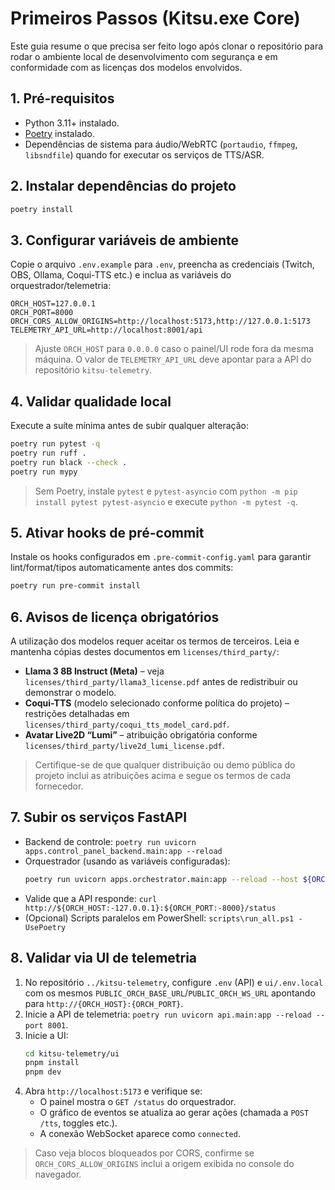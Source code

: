 # Primeiros Passos (Kitsu.exe Core)

Este guia resume o que precisa ser feito logo após clonar o repositório para rodar o ambiente local de desenvolvimento com segurança e em conformidade com as licenças dos modelos envolvidos.

## 1. Pré-requisitos
- Python 3.11+ instalado.
- [Poetry](https://python-poetry.org/docs/) instalado.
- Dependências de sistema para áudio/WebRTC (`portaudio`, `ffmpeg`, `libsndfile`) quando for executar os serviços de TTS/ASR.

## 2. Instalar dependências do projeto
```bash
poetry install
```

## 3. Configurar variáveis de ambiente
Copie o arquivo `.env.example` para `.env`, preencha as credenciais (Twitch, OBS, Ollama, Coqui-TTS etc.) e inclua as variáveis do orquestrador/telemetria:

```
ORCH_HOST=127.0.0.1
ORCH_PORT=8000
ORCH_CORS_ALLOW_ORIGINS=http://localhost:5173,http://127.0.0.1:5173
TELEMETRY_API_URL=http://localhost:8001/api
```

> Ajuste `ORCH_HOST` para `0.0.0.0` caso o painel/UI rode fora da mesma máquina. O valor de `TELEMETRY_API_URL` deve apontar para a API do repositório `kitsu-telemetry`.

## 4. Validar qualidade local
Execute a suíte mínima antes de subir qualquer alteração:
```bash
poetry run pytest -q
poetry run ruff .
poetry run black --check .
poetry run mypy
```
> Sem Poetry, instale `pytest` e `pytest-asyncio` com `python -m pip install pytest pytest-asyncio` e execute `python -m pytest -q`.

## 5. Ativar hooks de pré-commit
Instale os hooks configurados em `.pre-commit-config.yaml` para garantir lint/format/tipos automaticamente antes dos commits:
```bash
poetry run pre-commit install
```

## 6. Avisos de licença obrigatórios
A utilização dos modelos requer aceitar os termos de terceiros. Leia e mantenha cópias destes documentos em `licenses/third_party/`:
- **Llama 3 8B Instruct (Meta)** – veja `licenses/third_party/llama3_license.pdf` antes de redistribuir ou demonstrar o modelo.
- **Coqui-TTS** (modelo selecionado conforme política do projeto) – restrições detalhadas em `licenses/third_party/coqui_tts_model_card.pdf`.
- **Avatar Live2D “Lumi”** – atribuição obrigatória conforme `licenses/third_party/live2d_lumi_license.pdf`.

> Certifique-se de que qualquer distribuição ou demo pública do projeto inclui as atribuições acima e segue os termos de cada fornecedor.

## 7. Subir os serviços FastAPI
- Backend de controle: `poetry run uvicorn apps.control_panel_backend.main:app --reload`
- Orquestrador (usando as variáveis configuradas):  
  ```bash
  poetry run uvicorn apps.orchestrator.main:app --reload --host ${ORCH_HOST:-127.0.0.1} --port ${ORCH_PORT:-8000}
  ```
- Valide que a API responde: `curl http://${ORCH_HOST:-127.0.0.1}:${ORCH_PORT:-8000}/status`
- (Opcional) Scripts paralelos em PowerShell: `scripts\run_all.ps1 -UsePoetry`

## 8. Validar via UI de telemetria
1. No repositório `../kitsu-telemetry`, configure `.env` (API) e `ui/.env.local` com os mesmos `PUBLIC_ORCH_BASE_URL`/`PUBLIC_ORCH_WS_URL` apontando para `http://{ORCH_HOST}:{ORCH_PORT}`.
2. Inicie a API de telemetria: `poetry run uvicorn api.main:app --reload --port 8001`.
3. Inicie a UI:  
   ```bash
   cd kitsu-telemetry/ui
   pnpm install
   pnpm dev
   ```
4. Abra `http://localhost:5173` e verifique se:
   - O painel mostra o `GET /status` do orquestrador.
   - O gráfico de eventos se atualiza ao gerar ações (chamada a `POST /tts`, toggles etc.).
   - A conexão WebSocket aparece como `connected`.

> Caso veja blocos bloqueados por CORS, confirme se `ORCH_CORS_ALLOW_ORIGINS` inclui a origem exibida no console do navegador.
